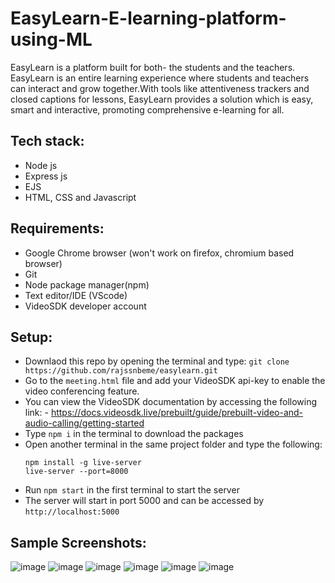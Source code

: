 # EasyLearn-E-learning-platform-using-ML

EasyLearn is a platform built for both- the students and the teachers. EasyLearn is an entire learning experience where students and teachers can interact and grow together.With tools like attentiveness trackers and closed captions for lessons, EasyLearn provides a solution which is easy, smart and interactive, promoting comprehensive e-learning for all.

## Tech stack:
- Node js
- Express js
- EJS
- HTML, CSS and Javascript

## Requirements:
- Google Chrome browser (won't work on firefox, chromium based browser)
- Git
- Node package manager(npm)
- Text editor/IDE (VScode)
- VideoSDK developer account

## Setup:
- Downlaod this repo by opening the terminal and type: `git clone https://github.com/rajssnbeme/easylearn.git`
- Go to the `meeting.html` file and add your VideoSDK api-key to enable the video conferencing feature.
- You can view the VideoSDK documentation by accessing the following link: - https://docs.videosdk.live/prebuilt/guide/prebuilt-video-and-audio-calling/getting-started
- Type `npm i` in the terminal to download the packages 
- Open another terminal in the same project folder and type the following:
    ```
    npm install -g live-server
    live-server --port=8000
    ```
- Run `npm start` in the first terminal to start the server 
- The server will start in port 5000 and can be accessed by `http://localhost:5000`

## Sample Screenshots:
![image](https://user-images.githubusercontent.com/69949038/231142315-0a621cc9-bdcb-4106-aea7-8125d42dbe7e.png)
![image](https://user-images.githubusercontent.com/69949038/231142361-933053f6-ee4b-4ba8-8494-fa6cc17c0106.png)
![image](https://user-images.githubusercontent.com/69949038/231142408-e1a58fda-f040-4782-a863-64481f58a5f3.png)
![image](https://user-images.githubusercontent.com/69949038/231142661-9784eeba-e8bc-4c5b-9b9f-301ec5ee35a3.png)
![image](https://user-images.githubusercontent.com/69949038/231142715-05b48a77-1021-4417-85db-7dc236f7632e.png)
![image](https://user-images.githubusercontent.com/69949038/231142824-c76bf220-5e1f-4460-9f61-1fe7820bf246.png)
